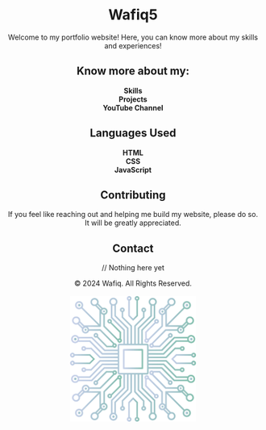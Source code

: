 <div align="center">

# Wafiq5

Welcome to my portfolio website! Here, you can know more about my skills and experiences!

## Know more about my:

**Skills**<br>
**Projects**<br>
**YouTube Channel**<br>

## Languages Used

**HTML**<br>
**CSS**<br>
**JavaScript**<br>

## Contributing

If you feel like reaching out and helping me build my website, please do so. It will be greatly appreciated.

## Contact

// Nothing here yet


© 2024 Wafiq. All Rights Reserved. <br><br>
<img src="Pictures/Pic%20-%201%20(Landing%20%7BCPU%20CHIP%7D).svg" alt="Landing Image" width="250">

</div>
